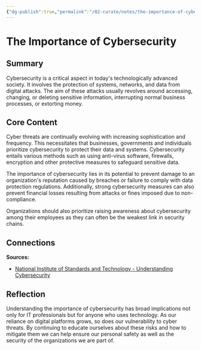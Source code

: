 ```yaml
---
{"dg-publish":true,"permalink":"/02-curate/notes/the-importance-of-cybersecurity/","title":"The Importance of Cybersecurity","tags":["cybersecurity","data-protection","digital-threats"]}
---
```


# The Importance of Cybersecurity

## Summary
Cybersecurity is a critical aspect in today's technologically advanced society. It involves the protection of systems, networks, and data from digital attacks. The aim of these attacks usually revolves around accessing, changing, or deleting sensitive information, interrupting normal business processes, or extorting money.

## Core Content
Cyber threats are continually evolving with increasing sophistication and frequency. This necessitates that businesses, governments and individuals prioritize cybersecurity to protect their data and systems. Cybersecurity entails various methods such as using anti-virus software, firewalls, encryption and other protective measures to safeguard sensitive data.

The importance of cybersecurity lies in its potential to prevent damage to an organization's reputation caused by breaches or failure to comply with data protection regulations. Additionally, strong cybersecurity measures can also prevent financial losses resulting from attacks or fines imposed due to non-compliance.

Organizations should also prioritize raising awareness about cybersecurity among their employees as they can often be the weakest link in security chains.

## Connections
**Sources:** 
- [National Institute of Standards and Technology - Understanding Cybersecurity](https://www.nist.gov/topics/cybersecurity)

## Reflection
Understanding the importance of cybersecurity has broad implications not only for IT professionals but for anyone who uses technology. As our reliance on digital platforms grows, so does our vulnerability to cyber threats. By continuing to educate ourselves about these risks and how to mitigate them we can help ensure our personal safety as well as the security of the organizations we are part of.
